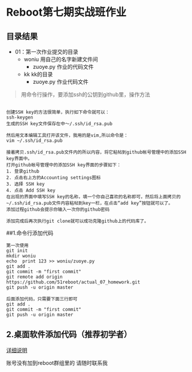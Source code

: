


# Reboot第七期实战班作业



## 目录结果

* 01：第一次作业提交的目录
    - woniu 用自己的名字新建文件间
        + zuoye.py 作业的代码文件
    - kk kk的目录
        + zuoye.py 作业代码文件

> 用命令行操作，要添加ssh的公钥到github里，操作方法


```

创建SSH key的方法很简单，执行如下命令就可以：
ssh-keygen
生成的SSH key文件保存在中～/.ssh/id_rsa.pub

然后用文本编辑工具打开该文件，我用的是vim,所以命令是：
vim ~/.ssh/id_rsa.pub

接着拷贝.ssh/id_rsa.pub文件内的所以内容，将它粘帖到github帐号管理中的添加SSH key界面中。
打开github帐号管理中的添加SSH key界面的步骤如下：
1. 登录github
2. 点击右上方的Accounting settings图标
3. 选择 SSH key
4. 点击 Add SSH key
在出现的界面中填写SSH key的名称，填一个你自己喜欢的名称即可，然后将上面拷贝的~/.ssh/id_rsa.pub文件内容粘帖到key一栏，在点击“add key”按钮就可以了。
添加过程github会提示你输入一次你的github密码

添加完成后再次执行git clone就可以成功克隆github上的代码库了。
```

##1.命令行添加代码

```
第一次使用
git init
mkdir woniu
echo  print 123 >> woniu/zuoye.py
git add .
git commit -m "first commit"
git remote add origin https://github.com/51reboot/actual_07_homework.git
git push -u origin master

后面添加代码，只需要下面三行即可
git add .
git commit -m "first commit"
git push -u origin master
```

## 2.桌面软件添加代码（推荐初学者）


[详细说明](https://github.com/shengxinjing/my_blog/issues/4)

账号没有加到reboot群组里的 请随时联系我